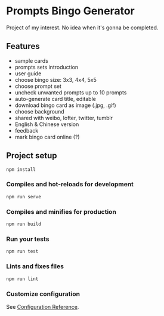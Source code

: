 # Prompts Bingo Generator
Project of my interest. No idea when it's gonna be completed.

## Features

- sample cards
- prompts sets introduction
- user guide
- choose bingo size: 3x3, 4x4, 5x5
- choose prompt set
- uncheck unwanted prompts up to 10 prompts
- auto-generate card title, editable
- download bingo card as image (.jpg, .gif)
- choose background
- shared with weibo, lofter, twitter, tumblr
- English & Chinese version
- feedback
- mark bingo card online (?)

## Project setup
```
npm install
```

### Compiles and hot-reloads for development
```
npm run serve
```

### Compiles and minifies for production
```
npm run build
```

### Run your tests
```
npm run test
```

### Lints and fixes files
```
npm run lint
```

### Customize configuration
See [Configuration Reference](https://cli.vuejs.org/config/).
